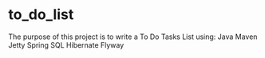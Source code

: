 # to_do_list

The purpose of this project is to write a To Do Tasks List using:
Java
Maven 
Jetty 
Spring
SQL
Hibernate
Flyway
